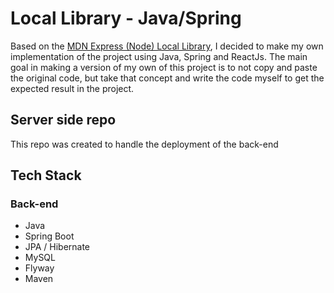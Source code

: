 
# Local Library - Java/Spring

Based on the <a href="https://developer.mozilla.org/en-US/docs/Learn/Server-side/Express_Nodejs/Tutorial_local_library_website">MDN Express (Node) Local Library</a>, I decided to make my own implementation of the project using Java, Spring and ReactJs. The main goal in making a version of my own of this project is to not copy and paste the original code, but take that concept and write the code myself to get the expected result in the project.

## Server side repo

This repo was created to handle the deployment of the back-end

## Tech Stack

### Back-end
- Java
- Spring Boot
- JPA / Hibernate
- MySQL
- Flyway
- Maven



